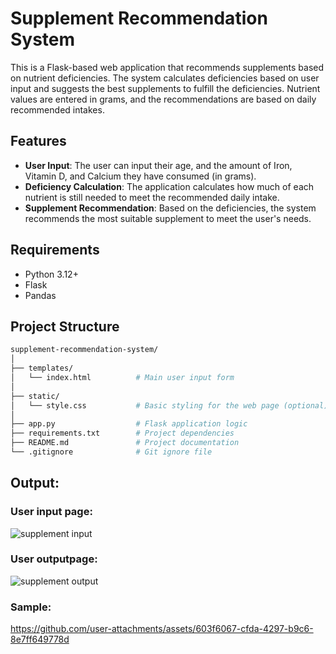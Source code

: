 # Supplement Recommendation System

This is a Flask-based web application that recommends supplements based on nutrient deficiencies. The system calculates deficiencies based on user input and suggests the best supplements to fulfill the deficiencies. Nutrient values are entered in grams, and the recommendations are based on daily recommended intakes.

## Features

- **User Input**: The user can input their age, and the amount of Iron, Vitamin D, and Calcium they have consumed (in grams).
- **Deficiency Calculation**: The application calculates how much of each nutrient is still needed to meet the recommended daily intake.
- **Supplement Recommendation**: Based on the deficiencies, the system recommends the most suitable supplement to meet the user's needs.

## Requirements

- Python 3.12+
- Flask
- Pandas
## Project Structure

```bash
supplement-recommendation-system/
│
├── templates/
│   └── index.html          # Main user input form
│
├── static/
│   └── style.css           # Basic styling for the web page (optional)
│
├── app.py                  # Flask application logic
├── requirements.txt        # Project dependencies
├── README.md               # Project documentation
└── .gitignore              # Git ignore file
```
## Output:
### User input page:
![supplement input](https://github.com/user-attachments/assets/b3b4ef1d-556c-4c04-b341-78cec36842b7)
### User outputpage:
![supplement output](https://github.com/user-attachments/assets/cf0bf297-abcb-4a83-8d33-4cfc45de026d)
### Sample:
https://github.com/user-attachments/assets/603f6067-cfda-4297-b9c6-8e7ff649778d





